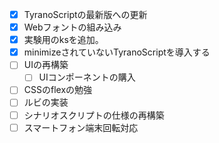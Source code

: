 - [x] TyranoScriptの最新版への更新
- [x] Webフォントの組み込み
- [x] 実験用のksを追加。
- [x] minimizeされていないTyranoScriptを導入する
- [ ] UIの再構築
  - [ ] UIコンポーネントの購入
- [ ] CSSのflexの勉強
- [ ] ルビの実装
- [ ] シナリオスクリプトの仕様の再構築
- [ ] スマートフォン端末回転対応
